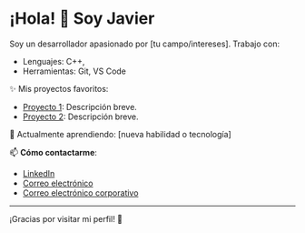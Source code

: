 # ¡Hola! 👋 Soy Javier

Soy un desarrollador apasionado por [tu campo/intereses]. Trabajo con:
- Lenguajes: C++, 
- Herramientas: Git, VS Code

✨ Mis proyectos favoritos:
- [Proyecto 1](https://github.com/usuario/proyecto1): Descripción breve.
- [Proyecto 2](https://github.com/usuario/proyecto2): Descripción breve.

🌱 Actualmente aprendiendo: [nueva habilidad o tecnología]

📫 **Cómo contactarme**:
- [LinkedIn](https://www.linkedin.com/in/javier-farrona-1217b8339/)
- [Correo electrónico](mailto:javierfarrona038@gmail.com)
- [Correo electrónico corporativo](mailto:alu0101541983@ull.edu.es)


---

¡Gracias por visitar mi perfil! 🎉
